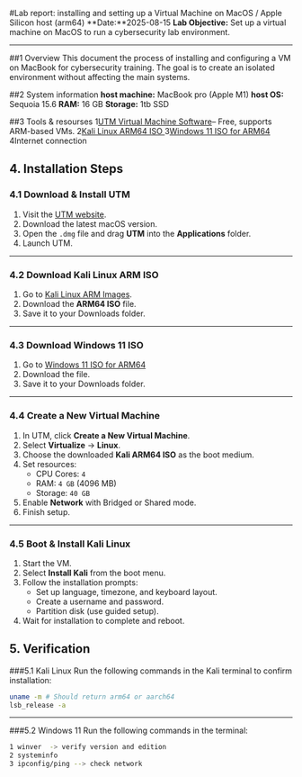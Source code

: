 #Lab report: installing and setting up a Virtual Machine on MacOS / Apple Silicon host (arm64)
**Date:**2025-08-15
**Lab Objective:**
Set up a virtual machine on MacOS to run a cybersecurity lab environment.

---

##1 Overview
This document the process of installing and configuring a VM on MacBook for cybersecurity training.
The goal is to create  an isolated environment without affecting the main systems.

##2 System information
**host machine:** MacBook pro (Apple M1)
**host OS:** Sequoia 15.6
**RAM:** 16 GB
**Storage:** 1tb SSD 

##3 Tools & resourses
1[UTM Virtual Machine Software](https://mac.getutm.app/)– Free, supports ARM-based VMs.
2[Kali Linux ARM64 ISO ](https://www.kali.org/get-kali/#kali-arm)
3[Windows 11 ISO for ARM64](https://www.microsoft.com/en-us/software-download/windows11)
4Internet connection

## 4. Installation Steps

### 4.1 Download & Install UTM
1. Visit the [UTM website](https://mac.getutm.app/).
2. Download the latest macOS version.
3. Open the `.dmg` file and drag **UTM** into the **Applications** folder.
4. Launch UTM.

---

### 4.2 Download Kali Linux ARM ISO
1. Go to [Kali Linux ARM Images](https://www.kali.org/get-kali/#kali-arm).
2. Download the **ARM64 ISO** file.
3. Save it to your Downloads folder.

---

### 4.3 Download Windows 11 ISO
1. Go to [Windows 11 ISO for ARM64](https://www.microsoft.com/en-us/software-download/windows11)
2. Download the file.
3. Save it to your Downloads folder.
---

### 4.4 Create a New Virtual Machine
1. In UTM, click **Create a New Virtual Machine**.
2. Select **Virtualize** → **Linux**.
3. Choose the downloaded **Kali ARM64 ISO** as the boot medium.
4. Set resources:
   - CPU Cores: `4`
   - RAM: `4 GB` (4096 MB)
   - Storage: `40 GB`
5. Enable **Network** with Bridged or Shared mode.
6. Finish setup.

---

### 4.5 Boot & Install Kali Linux
1. Start the VM.
2. Select **Install Kali** from the boot menu.
3. Follow the installation prompts:
   - Set up language, timezone, and keyboard layout.
   - Create a username and password.
   - Partition disk (use guided setup).
4. Wait for installation to complete and reboot.

## 5. Verification
###5.1 Kali Linux
Run the following commands in the Kali terminal to confirm installation:
```bash
uname -m # Should return arm64 or aarch64
lsb_release -a
```
---

###5.2 Windows 11
Run the following commands in the terminal:
```bash
1 winver  -> verify version and edition
2 systeminfo
3 ipconfig/ping --> check network
